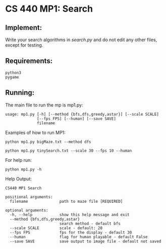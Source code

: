 # CS 440 MP1: Search

## Implement:
Write your search algorithms in *search.py* and do not edit any other files, except for testing.

## Requirements:
```
python3
pygame
```
## Running:
The main file to run the mp is mp1.py:

```
usage: mp1.py [-h] [--method {bfs,dfs,greedy,astar}] [--scale SCALE]
              [--fps FPS] [--human] [--save SAVE]
              filename
```

Examples of how to run MP1:
```
python mp1.py bigMaze.txt --method dfs
```
```
python mp1.py tinySearch.txt --scale 30 --fps 10 --human
```

For help run:
```
python mp1.py -h
```
Help Output:
```
CS440 MP1 Search

positional arguments:
  filename              path to maze file [REQUIRED]

optional arguments:
  -h, --help            show this help message and exit
  --method {bfs,dfs,greedy,astar}
                        search method - default bfs
  --scale SCALE         scale - default: 20
  --fps FPS             fps for the display - default 30
  --human               flag for human playable - default False
  --save SAVE           save output to image file - default not saved
```
